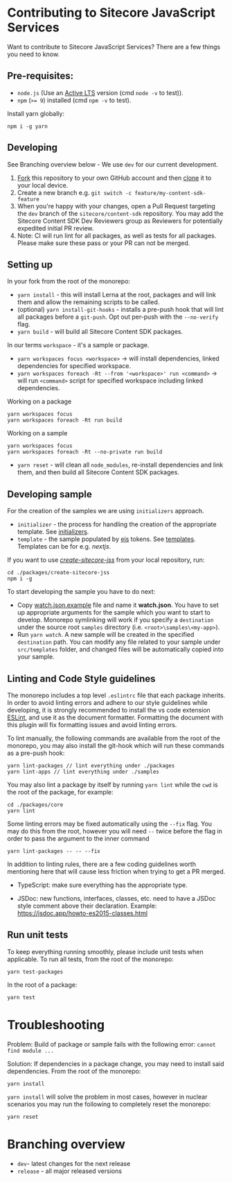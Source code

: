 # Contributing to Sitecore JavaScript Services

Want to contribute to Sitecore JavaScript Services? There are a few things you need to know.

## Pre-requisites:

- `node.js` (Use an [Active LTS](https://nodejs.org/en/about/releases/) version (cmd `node -v` to test)).
- `npm` (`>= 9`) installed (cmd `npm -v` to test).

Install yarn globally:

```shell
npm i -g yarn
```

## Developing

See Branching overview below - We use `dev` for our current development.

1. [Fork](https://help.github.com/articles/fork-a-repo/) this repository to your own GitHub account and then [clone](https://help.github.com/articles/cloning-a-repository/) it to your local device.
2. Create a new branch e.g. `git switch -c feature/my-content-sdk-feature`
3. When you're happy with your changes, open a Pull Request targeting the `dev` branch of the `sitecore/content-sdk` repository. You may add the Sitecore Content SDK Dev Reviewers group as Reviewers for potentially expedited initial PR review.
4. Note: CI will run lint for all packages, as well as tests for all packages. Please make sure these pass or your PR can not be merged.

## Setting up

In your fork from the root of the monorepo:

- `yarn install` - this will install Lerna at the root, packages and will link them and allow the remaining scripts to be called.
- (optional) `yarn install-git-hooks` - installs a pre-push hook that will lint all packages before a `git-push`. Opt out per-push with the `--no-verify` flag.
- `yarn build` - will build all Sitecore Content SDK packages.

In our terms `workspace` - it's a sample or package.

- `yarn workspaces focus <workspace>` -> will install dependencies, linked dependencies for specified workspace.
- `yarn workspaces foreach -Rt --from '<workspace>' run <command>` -> will run `<command>` script for specified workspace including linked dependencies.

Working on a package

```shell
yarn workspaces focus
yarn workspaces foreach -Rt run build
```

Working on a sample

```shell
yarn workspaces focus
yarn workspaces foreach -Rt --no-private run build
```

- `yarn reset` - will clean all `node_modules`, re-install dependencies and link them, and then build all Sitecore Content SDK packages.

## Developing sample

For the creation of the samples we are using `initializers` approach.

- `initializer` - the process for handling the creation of the appropriate template. See [initializers](https://github.com/Sitecore/content-sdk/tree/dev/packages/create-sitecore-jss/src/initializers).
- `template` - the sample populated by [ejs](https://ejs.co/) tokens. See [templates](https://github.com/Sitecore/content-sdk/tree/dev/packages/create-sitecore-jss/src/templates). Templates can be for e.g. _nextjs_.

If you want to use [_create-sitecore-jss_](https://github.com/Sitecore/content-sdk/tree/dev/packages/create-sitecore-jss) from your local repository, run:

```
cd ./packages/create-sitecore-jss
npm i -g
```

To start developing the sample you have to do next:

- Copy [watch.json.example](https://github.com/Sitecore/content-sdk/blob/dev/packages/create-sitecore-jss/watch.json.example) file and name it **watch.json**. You have to set up appropriate arguments for the sample which you want to start to develop. Monorepo symlinking will work if you specify a `destination` under the source root `samples` directory (i.e. `<root>\samples\<my-app>`).
- Run `yarn watch`. A new sample will be created in the specified `destination` path. You can modify any file related to your sample under `src/templates` folder, and changed files will be automatically copied into your sample.

## Linting and Code Style guidelines

The monorepo includes a top level `.eslintrc` file that each package inherits. In order to avoid linting errors and adhere to our style guidelines while developing, it is strongly recommended to install the vs code extension [ESLint](https://marketplace.visualstudio.com/items?itemName=dbaeumer.vscode-eslint), and use it as the document formatter. Formatting the document with this plugin will fix formatting issues and avoid linting errors.

To lint manually, the following commands are available from the root of the monorepo, you may also install the git-hook which will run these commands as a pre-push hook:

```shell
yarn lint-packages // lint everything under ./packages
yarn lint-apps // lint everything under ./samples
```

You may also lint a package by itself by running `yarn lint` while the `cwd` is the root of the package, for example:

```shell
cd ./packages/core
yarn lint
```

Some linting errors may be fixed automatically using the `--fix` flag. You may do this from the root, however you will need `--` twice before the flag in order to pass the argument to the inner command

```shell
yarn lint-packages -- -- --fix
```

In addition to linting rules, there are a few coding guidelines worth mentioning here that will cause less friction when trying to get a PR merged.

- TypeScript: make sure everything has the appropriate type.

- JSDoc: new functions, interfaces, classes, etc. need to have a JSDoc style comment above their declaration. Example: https://jsdoc.app/howto-es2015-classes.html

## Run unit tests

To keep everything running smoothly, please include unit tests when applicable.
To run all tests, from the root of the monorepo:

```shell
yarn test-packages
```

In the root of a package:

```shell
yarn test
```

# Troubleshooting

Problem: Build of package or sample fails with the following error: `cannot find module ...`

Solution: If dependencies in a package change, you may need to install said dependencies.
From the root of the monorepo:

```shell
yarn install
```

`yarn install` will solve the problem in most cases, however in nuclear scenarios you may run the following to completely reset the monorepo:

```shell
yarn reset
```

# Branching overview

- `dev`- latest changes for the next release
- `release` - all major released versions
